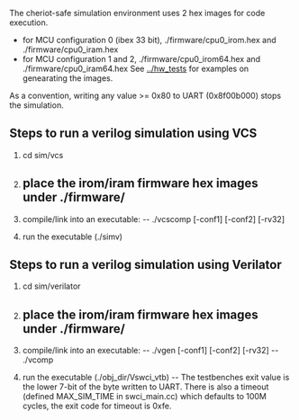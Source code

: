 The cheriot-safe simulation environment uses 2 hex images for code execution.
- for MCU configuration 0 (ibex 33 bit), ./firmware/cpu0_irom.hex and ./firmware/cpu0_iram.hex 
- for MCU configuration 1 and 2, ./firmware/cpu0_irom64.hex and ./firmware/cpu0_iram64.hex
See [../hw_tests](https://github.com/microsoft/cheriot-safe/tree/main/sim/hw_tests) for examples on genearating the images.

As a convention, writing any value >= 0x80 to UART (0x8f00b000) stops the simulation.

## Steps to run a verilog simulation using VCS

1. cd sim/vcs

2. place the irom/iram firmware hex images under ./firmware/
   -- 
3. compile/link into an executable: 
   -- ./vcscomp [-conf1] [-conf2] [-rv32] 
4. run the executable (./simv) 

## Steps to run a verilog simulation using Verilator
1. cd sim/verilator

2. place the irom/iram firmware hex images under ./firmware/
   -- 
3. compile/link into an executable: 
   -- ./vgen [-conf1] [-conf2] [-rv32] 
   -- ./vcomp
4. run the executable (./obj_dir/Vswci_vtb)
    -- The testbenches exit value is the lower 7-bit of the byte written to UART. There is also a timeout (defined MAX_SIM_TIME in swci_main.cc) which defaults to 100M cycles, the exit code for timeout is 0xfe.



